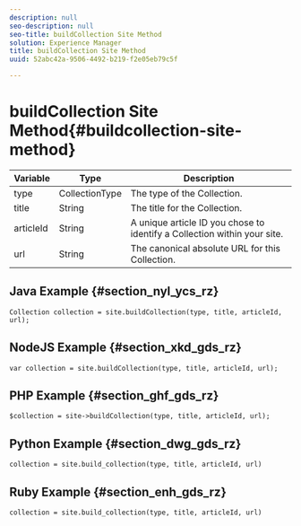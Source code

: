 ```yaml
---
description: null
seo-description: null
seo-title: buildCollection Site Method
solution: Experience Manager
title: buildCollection Site Method
uuid: 52abc42a-9506-4492-b219-f2e05eb79c5f

---
```


# buildCollection Site Method{#buildcollection-site-method}

|Variable|Type|Description|
|--- |--- |--- |
|type|CollectionType|The type of the Collection.|
|title|String|The title for the Collection.|
|articleId|String|A unique article ID you chose to identify a Collection within your site.|
|url|String|The canonical absolute URL for this Collection.|

## Java Example {#section_nyl_ycs_rz}

```
Collection collection = site.buildCollection(type, title, articleId, url); 

```

## NodeJS Example {#section_xkd_gds_rz}

```
var collection = site.buildCollection(type, title, articleId, url); 

```

## PHP Example {#section_ghf_gds_rz}

```
$collection = site->buildCollection(type, title, articleId, url); 

```

## Python Example {#section_dwg_gds_rz}

```
collection = site.build_collection(type, title, articleId, url) 

```

## Ruby Example {#section_enh_gds_rz}

```
collection = site.build_collection(type, title, articleId, url) 

```
